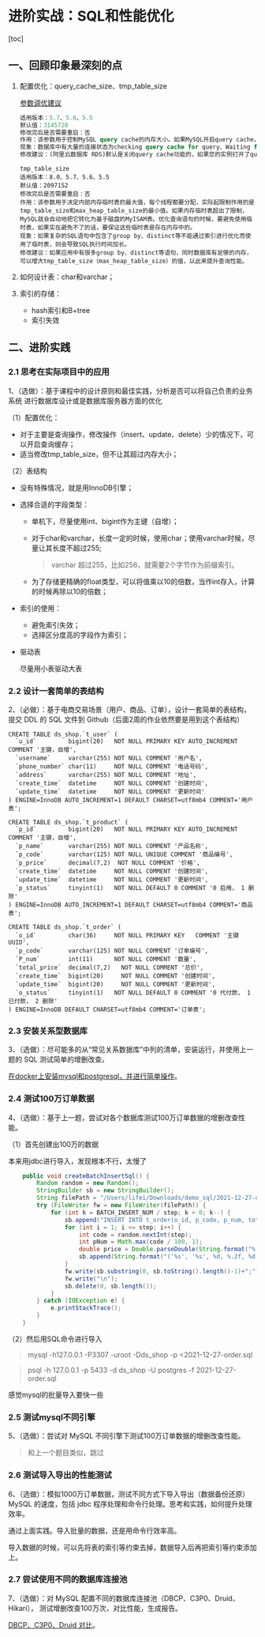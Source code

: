 # 进阶实战：SQL和性能优化

[toc]

## 一、回顾印象最深刻的点

1. 配置优化：query_cache_size、tmp_table_size

   [参数调优建议](https://help.aliyun.com/document_detail/63255.html?utm_content=g_1000230851&spm=5176.20966629.toubu.3.f2991ddcpxxvD1#title-zwl-lne-jae)

   ```sql
   适用版本：5.7、5.6、5.5
   默认值：3145728
   修改完后是否需要重启：否
   作用：该参数用于控制MySQL query cache的内存大小。如果MySQL开启query cache，在执行每一个query的时候会先锁住query cache，然后判断是否存在于query cache中，如果存在则直接返回结果，如果不存在，则再进行引擎查询等操作。同时，insert、update和delete这样的操作都会将query cahce失效掉，这种失效还包括结构或者索引的任何变化。但是cache失效的维护代价较高，会给MySQL带来较大的压力。所以，当数据库不会频繁更新时，query cache是很有用的，但如果写入操作非常频繁并集中在某几张表上，那么query cache lock的锁机制就会造成很频繁的锁冲突，对于这一张表的写和读会互相等待query cache lock解锁，从而导致select的查询效率下降。
   现象：数据库中有大量的连接状态为checking query cache for query、Waiting for query cache lock、storing result in query cache。
   修改建议：(阿里云数据库 RDS)默认是关闭query cache功能的，如果您的实例打开了query cache，当出现上述情况后可以关闭query cache。
   ```

   ```
   tmp_table_size
   适用版本：8.0、5.7、5.6、5.5
   默认值：2097152
   修改完后是否需要重启：否
   作用：该参数用于决定内部内存临时表的最大值，每个线程都要分配，实际起限制作用的是tmp_table_size和max_heap_table_size的最小值。如果内存临时表超出了限制，MySQL就会自动地把它转化为基于磁盘的MyISAM表。优化查询语句的时候，要避免使用临时表，如果实在避免不了的话，要保证这些临时表是存在内存中的。
   现象：如果复杂的SQL语句中包含了group by、distinct等不能通过索引进行优化而使用了临时表，则会导致SQL执行时间加长。
   修改建议：如果应用中有很多group by、distinct等语句，同时数据库有足够的内存，可以增大tmp_table_size（max_heap_table_size）的值，以此来提升查询性能。
   ```

2. 如何设计表：char和varchar；

3. 索引的存储：

   - hash索引和B+tree
   - 索引失效

## 二、进阶实践

### 2.1 思考在实际项目中的应用

1、（选做）：基于课程中的设计原则和最佳实践，分析是否可以将自己负责的业务系统 进行数据库设计或是数据库服务器方面的优化

（1）配置优化：

- 对于主要是查询操作，修改操作（insert、update、delete）少的情况下，可以开启查询缓存；
- 适当修改tmp_table_size，但不让其超过内存大小；

（2）表结构

- 没有特殊情况，就是用InnoDB引擎；

- 选择合适的字段类型：

  - 单机下，尽量使用int、bigint作为主键（自增）；

  - 对于char和varchar，长度一定的时候，使用char；使用varchar时候，尽量让其长度不超过255;

    > varchar 超过255，比如256，就需要2个字节作为前缀索引。

  - 为了存储更精确的float类型，可以将值乘以10的倍数，当作int存入，计算的时候再除以10的倍数；

- 索引的使用：

  - 避免索引失效；
  - 选择区分度高的字段作为索引；

- 驱动表

  尽量用小表驱动大表

### 2.2 设计一套简单的表结构

2、（必做）：基于电商交易场景（用户、商品、订单），设计一套简单的表结构，提交 DDL 的 SQL 文件到 Github（后面2周的作业依然要是用到这个表结构）

```mysql
CREATE TABLE ds_shop.`t_user` (
  `u_id`         bigint(20)   NOT NULL PRIMARY KEY AUTO_INCREMENT  COMMENT '主键，自增',
  `username`     varchar(255) NOT NULL COMMENT '用户名',
  `phone_number` char(11)     NOT NULL COMMENT '电话号码',
  `address`      varchar(255) NOT NULL COMMENT '地址',
  `create_time`  datetime     NOT NULL COMMENT '创建时间',
  `update_time`  datetime     NOT NULL COMMENT '更新时间'
) ENGINE=InnoDB AUTO_INCREMENT=1 DEFAULT CHARSET=utf8mb4 COMMENT='用户表';

CREATE TABLE ds_shop.`t_product` (
  `p_id`         bigint(20)   NOT NULL PRIMARY KEY AUTO_INCREMENT  COMMENT '主键，自增',
  `p_name`       varchar(255) NOT NULL COMMENT '产品名称',
  `p_code`       varchar(125) NOT NULL UNIQUE COMMENT '商品编号',
  `p_price`      decimal(7,2)  NOT NULL COMMENT '价格',
  `create_time`  datetime     NOT NULL COMMENT '创建时间',
  `update_time`  datetime     NOT NULL COMMENT '更新时间',
  `p_status`     tinyint(1)   NOT NULL DEFAULT 0 COMMENT '0 启用， 1 删除'  
) ENGINE=InnoDB AUTO_INCREMENT=1 DEFAULT CHARSET=utf8mb4 COMMENT='商品表';

CREATE TABLE ds_shop.`t_order` (
  `o_id`         char(36)     NOT NULL PRIMARY KEY   COMMENT '主键UUID',
  `p_code`       varchar(125) NOT NULL COMMENT '订单编号',
  `P_num`        int(11)      NOT NULL COMMENT '数量',
  `total_price`  decimal(7,2)   NOT NULL COMMENT '总价',
  `create_time`  bigint(20)     NOT NULL COMMENT '创建时间',
  `update_time`  bigint(20)     NOT NULL COMMENT '更新时间',
  `o_status`     tinyint(1)   NOT NULL DEFAULT 0 COMMENT '0 代付款， 1 已付款， 2 删除'  
) ENGINE=InnoDB DEFAULT CHARSET=utf8mb4 COMMENT='订单表';
```

### 2.3 安装关系型数据库

3、（选做）：尽可能多的从“常见关系数据库”中列的清单，安装运行，并使用上一题的 SQL 测试简单的增删改查。

[在docker上安装mysql和postgresql，并进行简单操作](https://github.com/hefrankeleyn/JAVARebuild/blob/main/Week_06_SQL%E6%80%A7%E8%83%BD%E4%BC%98%E5%8C%96/2021-12-26-%E5%88%A9%E7%94%A8docker%E5%AE%89%E8%A3%85mysql%E5%92%8CpostgreSQL.md)。

### 2.4 测试100万订单数据

4、（选做）：基于上一题，尝试对各个数据库测试100万订单数据的增删改查性能。

（1）首先创建出100万的数据

本来用jdbc进行导入，发现根本不行，太慢了

```java
    public void createBatchInsertSql() {
        Random random = new Random();
        StringBuilder sb = new StringBuilder();
        String filePath = "/Users/lifei/Downloads/demo_sql/2021-12-27-order.sql";
        try (FileWriter fw = new FileWriter(filePath)) {
            for (int k = BATCH_INSERT_NUM / step; k > 0; k--) {
                sb.append("INSERT INTO t_order(o_id, p_code, p_num, total_price, create_time, update_time) values ");
                for (int i = 1; i <= step; i++) {
                    int code = random.nextInt(step);
                    int pNum = Math.max(code / 100, 1);
                    double price = Double.parseDouble(String.format("%.2f", Double.parseDouble(code / 100 + ".1" + code)));
                    sb.append(String.format("('%s', '%s', %d, %.2f, %d, %d),", UUID.randomUUID(), "p_" + code, pNum, price * pNum, System.currentTimeMillis(), System.currentTimeMillis()));
                }
                fw.write(sb.substring(0, sb.toString().length()-1)+";");
                fw.write("\n");
                sb.delete(0, sb.length());
            }
        } catch (IOException e) {
            e.printStackTrace();
        }
    }
```

（2）然后用SQL命令进行导入

> mysql -h127.0.0.1 -P3307 -uroot -Dds_shop -p <2021-12-27-order.sql

> psql -h 127.0.0.1 -p 5433 -d ds_shop -U postgres -f 2021-12-27-order.sql

感觉mysql的批量导入要快一些

### 2.5 测试mysql不同引擎

5、（选做）：尝试对 MySQL 不同引擎下测试100万订单数据的增删改查性能。

> 和上一个题目类似，跳过

### 2.6 测试导入导出的性能测试

6、（选做）：模拟1000万订单数据，测试不同方式下导入导出（数据备份还原） MySQL 的速度，包括 jdbc 程序处理和命令行处理。思考和实践，如何提升处理效率。

通过上面实践。导入批量的数据，还是用命令行效率高。

导入数据的时候，可以先将表的索引等约束去掉，数据导入后再把索引等约束添加上。

###  2.7 尝试使用不同的数据库连接池

7、（选做）：对 MySQL 配置不同的数据库连接池（DBCP、C3P0、Druid、Hikari）， 测试增删改查100万次，对比性能，生成报告。

[DBCP、C3P0、Druid 对比](https://cloud.tencent.com/developer/article/1368903)。

